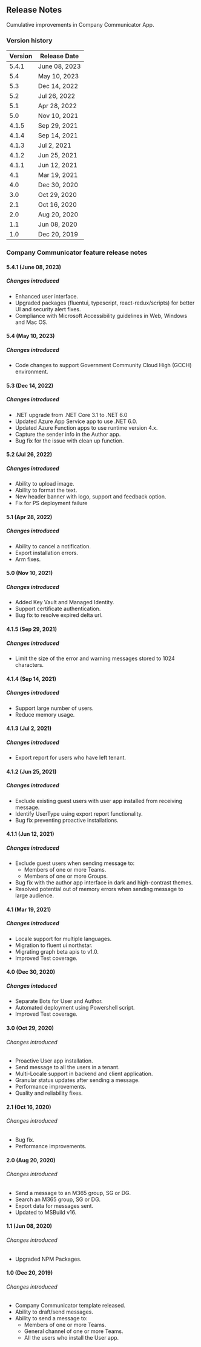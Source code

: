 ## Release Notes

Cumulative improvements in Company Communicator App.

### Version history

|Version |Release Date |
|---|---|
| 5.4.1 | June 08, 2023
| 5.4 | May 10, 2023
| 5.3 | Dec 14, 2022
| 5.2 | Jul 26, 2022
| 5.1 | Apr 28, 2022
| 5.0 | Nov 10, 2021
| 4.1.5 | Sep 29, 2021
| 4.1.4 | Sep 14, 2021
| 4.1.3 | Jul 2, 2021
| 4.1.2 | Jun 25, 2021
| 4.1.1 | Jun 12, 2021
| 4.1 | Mar 19, 2021
| 4.0 | Dec 30, 2020
| 3.0 | Oct 29, 2020
| 2.1 | Oct 16, 2020
| 2.0 | Aug 20, 2020
| 1.1 | Jun 08, 2020
| 1.0 | Dec 20, 2019

### Company Communicator feature release notes
#### 5.4.1 (June 08, 2023)
##### Changes introduced
- Enhanced user interface.
- Upgraded packages (fluentui, typescript, react-redux/scripts) for better UI and security alert fixes.
- Compliance with Microsoft Accessibility guidelines in Web, Windows and Mac OS.

#### 5.4 (May 10, 2023)
##### Changes introduced
- Code changes to support Government Community Cloud High (GCCH) environment.

#### 5.3 (Dec 14, 2022)
##### Changes introduced
- .NET upgrade from .NET Core 3.1 to .NET 6.0
- Updated Azure App Service app to use .NET 6.0.
- Updated Azure Function apps to use runtime version 4.x.
- Capture the sender info in the Author app.
- Bug fix for the issue with clean up function. 

#### 5.2 (Jul 26, 2022)
##### Changes introduced
- Ability to upload image.
- Ability to format the text.
- New header banner with logo, support and feedback option.
- Fix for PS deployment failure

#### 5.1 (Apr 28, 2022)
##### Changes introduced
- Ability to cancel a notification.
- Export installation errors.
- Arm fixes.

#### 5.0 (Nov 10, 2021)
##### Changes introduced
- Added Key Vault and Managed Identity.
- Support certificate authentication.
- Bug fix to resolve expired delta url. 

#### 4.1.5 (Sep 29, 2021)
##### Changes introduced
- Limit the size of the error and warning messages stored to 1024 characters.

#### 4.1.4 (Sep 14, 2021)
##### Changes introduced
- Support large number of users.
- Reduce memory usage.

#### 4.1.3 (Jul 2, 2021)
##### Changes introduced
- Export report for users who have left tenant.

#### 4.1.2 (Jun 25, 2021)
##### Changes introduced
- Exclude existing guest users with user app installed from receiving message.
- Identify UserType using export report functionality.
- Bug fix preventing proactive installations.

#### 4.1.1 (Jun 12, 2021)
##### Changes introduced
- Exclude guest users when sending message to:
  - Members of one or more Teams.
  - Members of one or more Groups.
- Bug fix with the author app interface in dark and high-contrast themes.
- Resolved potential out of memory errors when sending message to large audience.

#### 4.1 (Mar 19, 2021)
##### Changes introduced
- Locale support for multiple languages.
- Migration to fluent ui northstar.
- Migrating graph beta apis to v1.0.
- Improved Test coverage.

#### 4.0 (Dec 30, 2020)
##### Changes intoduced
- Separate Bots for User and Author.
- Automated deployment using Powershell script.
- Improved Test coverage.

#### 3.0 (Oct 29, 2020)
###### Changes introduced
- Proactive User app installation.
- Send message to all the users in a tenant.
- Multi-Locale support in backend and client application.
- Granular status updates after sending a message.
- Performance improvements.
- Quality and reliability fixes.

#### 2.1 (Oct 16, 2020)
###### Changes introduced
- Bug fix.
- Performance improvements.

#### 2.0 (Aug 20, 2020)
###### Changes introduced
- Send a message to an M365 group, SG or DG.
- Search an M365 group, SG or DG.
- Export data for messages sent.
- Updated to MSBuild v16.

#### 1.1 (Jun 08, 2020)
###### Changes introduced
- Upgraded NPM Packages.

#### 1.0 (Dec 20, 2019)
###### Changes introduced
- Company Communicator template released.
- Ability to draft/send messages.
- Ability to send a message to:
  - Members of one or more Teams.
  - General channel of one or more Teams.
  - All the users who install the User app.